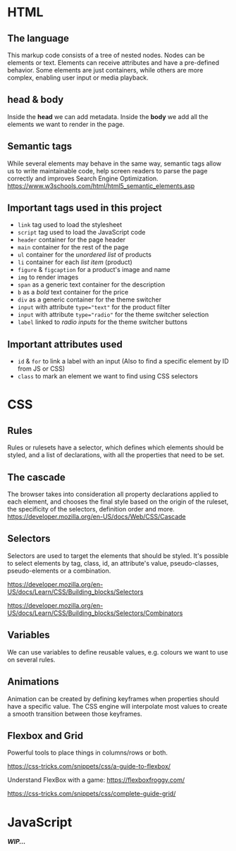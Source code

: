 # HTML

## The language
This markup code consists of a tree of nested nodes.
Nodes can be elements or text.
Elements can receive attributes and have a pre-defined behavior.
Some elements are just containers, while others are more complex, enabling user input or media playback.

## head & body
Inside the **head** we can add metadata.
Inside the **body** we add all the elements we want to render in the page.

## Semantic tags
While several elements may behave in the same way, semantic tags allow us to write maintainable code, help screen readers to parse the page correctly and improves Search Engine Optimization.
https://www.w3schools.com/html/html5_semantic_elements.asp

## Important tags used in this project
* `link` tag used to load the stylesheet
* `script` tag used to load the JavaScript code
* `header` container for the page header
* `main` container for the rest of the page
* `ul` container for the *unordered list* of products
* `li` container for each *list item* (product)
* `figure` & `figcaption` for a product's image and name
* `img` to render images
* `span` as a generic text container for the description
* `b` as a *bold* text container for the price
* `div` as a generic container for the theme switcher
* `input` with attribute `type="text"` for the product filter
* `input` with attribute `type="radio"` for the theme switcher selection
* `label` linked to *radio inputs* for the theme switcher buttons

## Important attributes used
* `id` & `for` to link a label with an input (Also to find a specific element by ID from JS or CSS)
* `class` to mark an element we want to find using CSS selectors

# CSS

## Rules
Rules or rulesets have a selector, which defines which elements should be styled, and a list of declarations, with all the properties that need to be set.

## The cascade
The browser takes into consideration all property declarations applied to each element, and chooses the final style based on the origin of the ruleset, the specificity of the selectors, definition order and more.
https://developer.mozilla.org/en-US/docs/Web/CSS/Cascade

## Selectors
Selectors are used to target the elements that should be styled.
It's possible to select elements by tag, class, id, an attribute's value, pseudo-classes, pseudo-elements or a combination.

https://developer.mozilla.org/en-US/docs/Learn/CSS/Building_blocks/Selectors

https://developer.mozilla.org/en-US/docs/Learn/CSS/Building_blocks/Selectors/Combinators

## Variables
We can use variables to define reusable values, e.g. colours we want to use on several rules.

## Animations
Animation can be created by defining keyframes when properties should have a specific value.
The CSS engine will interpolate most values to create a smooth transition between those keyframes.

## Flexbox and Grid
Powerful tools to place things in columns/rows or both.

https://css-tricks.com/snippets/css/a-guide-to-flexbox/

Understand FlexBox with a game: https://flexboxfroggy.com/

https://css-tricks.com/snippets/css/complete-guide-grid/

# JavaScript

***WIP...***